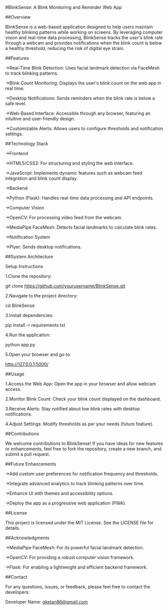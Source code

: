 #BlinkSense: A Blink Monitoring and Reminder Web App


##Overview

BlinkSense is a web-based application designed to help users maintain healthy blinking patterns while working on screens. By leveraging computer vision and real-time data processing, BlinkSense tracks the user's blink rate through a webcam and provides notifications when the blink count is below a healthy threshold, reducing the risk of digital eye strain.


##Features

->Real-Time Blink Detection: Uses facial landmark detection via FaceMesh to track blinking patterns.

->Blink Count Monitoring: Displays the user's blink count on the web app in real time.

->Desktop Notifications: Sends reminders when the blink rate is below a safe level.

->Web-Based Interface: Accessible through any browser, featuring an intuitive and user-friendly design.

->Customizable Alerts: Allows users to configure thresholds and notification settings.



##Technology Stack

->Frontend

   ->HTML5/CSS3: For structuring and styling the web interface.
   
   ->JavaScript: Implements dynamic features such as webcam feed integration and blink count display.
   
->Backend

   ->Python (Flask): Handles real-time data processing and API endpoints.
   
->Computer Vision

   ->OpenCV: For processing video feed from the webcam.
   
   ->MediaPipe FaceMesh: Detects facial landmarks to calculate blink rates.
   
->Notification System

   ->Plyer: Sends desktop notifications.
   

   
##System Architecture


Setup Instructions

1.Clone the repository:

  git clone https://github.com/yourusername/BlinkSense.git
  

2.Navigate to the project directory:


  cd BlinkSense
  

3.Install dependencies:


  pip install -r requirements.txt
  
  
4.Run the application:


  python app.py
  

5.Open your browser and go to:


  http://127.0.0.1:5000/
  

  
##Usage

1.Access the Web App: Open the app in your browser and allow webcam access.

2.Monitor Blink Count: Check your blink count displayed on the dashboard.

3.Receive Alerts: Stay notified about low blink rates with desktop notifications.

4.Adjust Settings: Modify thresholds as per your needs (future feature).




##Contributions

We welcome contributions to BlinkSense! If you have ideas for new features or enhancements, feel free to fork the repository, create a new branch, and submit a pull request.

##Future Enhancements

->Add custom user preferences for notification frequency and thresholds.

->Integrate advanced analytics to track blinking patterns over time.

->Enhance UI with themes and accessibility options.

->Deploy the app as a progressive web application (PWA).


##License

This project is licensed under the MIT License. See the LICENSE file for details.


##Acknowledgments

->MediaPipe FaceMesh: For its powerful facial landmark detection.

->OpenCV: For providing a robust computer vision framework.

->Flask: For enabling a lightweight and efficient backend framework.



##Contact

For any questions, issues, or feedback, please feel free to contact the developers:


Developer Name: gketan86@gmail.com
